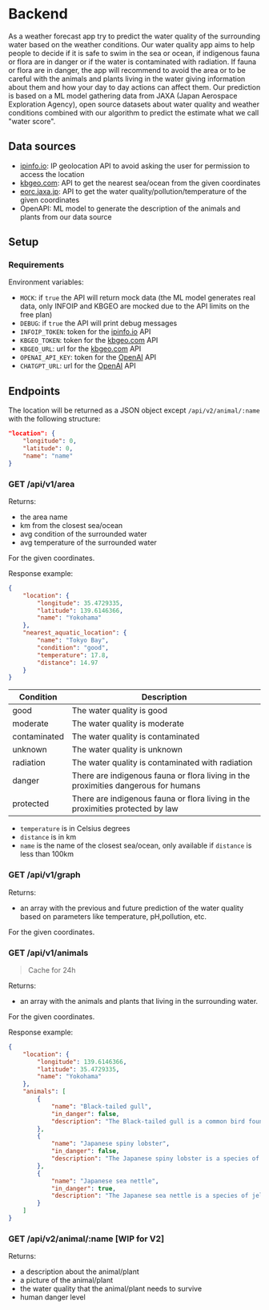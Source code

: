 # Backend

As a weather forecast app try to predict the water quality of the surrounding water based on the weather conditions.
Our water quality app aims to help people to decide if it is safe to swim in the sea or ocean, if indigenous fauna or flora are in danger or if the water is contaminated with radiation.
If fauna or flora are in danger, the app will recommend to avoid the area or to be careful with the animals and plants living in the water giving information about them and how your day to day actions can affect them.
Our prediction is based on a ML model gathering data from JAXA (Japan Aerospace Exploration Agency), open source datasets about water quality and weather conditions combined with our algorithm to predict the estimate what we call "water score".

## Data sources

- [ipinfo.io](https://ipinfo.io/): IP geolocation API to avoid asking the user for permission to access the location
- [kbgeo.com](https://www.kbgeo.com/): API to get the nearest sea/ocean from the given coordinates
- [eorc.jaxa.jp](https://www.eorc.jaxa.jp/ptree/LORA/index.html): API to get the water quality/pollution/temperature of the given coordinates
- OpenAPI: ML model to generate the description of the animals and plants from our data source

## Setup

### Requirements

Environment variables:

- `MOCK`: if `true` the API will return mock data (the ML model generates real data, only INFOIP and KBGEO are mocked due to the API limits on the free plan)
- `DEBUG`: if `true` the API will print debug messages
- `INFOIP_TOKEN`: token for the [ipinfo.io](https://ipinfo.io/) API
- `KBGEO_TOKEN`: token for the [kbgeo.com](https://www.kbgeo.com/) API
- `KBGEO_URL`: url for the [kbgeo.com](https://www.kbgeo.com/) API
- `OPENAI_API_KEY`: token for the [OpenAI](https://openai.com/) API
- `CHATGPT_URL`: url for the [OpenAI](https://openai.com/) API

## Endpoints

The location will be returned as a JSON object except `/api/v2/animal/:name` with the following structure:

```json
"location": {
    "longitude": 0,
    "latitude": 0,
    "name": "name"
}
```

### GET /api/v1/area

Returns:
- the area name
- km from the closest sea/ocean
- avg condition of the surrounded water
- avg temperature of the surrounded water

For the given coordinates.

Response example:

```json
{
    "location": {
        "longitude": 35.4729335,
        "latitude": 139.6146366,
        "name": "Yokohama"
    },
    "nearest_aquatic_location": {
        "name": "Tokyo Bay",
        "condition": "good",
        "temperature": 17.8,
        "distance": 14.97
    }
}
```

| Condition | Description |
| --- | --- |
| good | The water quality is good |
| moderate | The water quality is moderate |
| contaminated | The water quality is contaminated |
| unknown | The water quality is unknown |
| radiation | The water quality is contaminated with radiation |
| danger | There are indigenous fauna or flora living in the proximities dangerous for humans |
| protected | There are indigenous fauna or flora living in the proximities protected by law |

- `temperature` is in Celsius degrees
- `distance` is in km
- `name` is the name of the closest sea/ocean, only available if `distance` is less than 100km

### GET /api/v1/graph

Returns:
- an array with the previous and future prediction of the water quality based on parameters like temperature, pH,pollution, etc.

For the given coordinates.

### GET /api/v1/animals

> Cache for 24h

Returns:
- an array with the animals and plants that living in the surrounding water.

For the given coordinates.

Response example:

```json
{
    "location": {
        "longitude": 139.6146366,
        "latitude": 35.4729335,
        "name": "Yokohama"
    },
    "animals": [
        {
            "name": "Black-tailed gull",
            "in_danger": false,
            "description": "The Black-tailed gull is a common bird found in Yokohama. It is not considered to be in danger. However, human activities such as pollution and habitat destruction can negatively impact their nesting sites."
        },
        {
            "name": "Japanese spiny lobster",
            "in_danger": false,
            "description": "The Japanese spiny lobster is a species of lobster found in the waters around Yokohama. It is not considered to be in danger. However, overfishing and habitat destruction can pose a threat to their population."
        },
        {
            "name": "Japanese sea nettle",
            "in_danger": true,
            "description": "The Japanese sea nettle is a species of jellyfish found in the waters around Yokohama. It is considered to be in danger due to the impacts of pollution and climate change. These factors can disrupt their reproductive cycles and reduce their food sources."
        }
    ]
}
```

### GET /api/v2/animal/:name [WIP for V2]

Returns:
- a description about the animal/plant
- a picture of the animal/plant
- the water quality that the animal/plant needs to survive
- human danger level